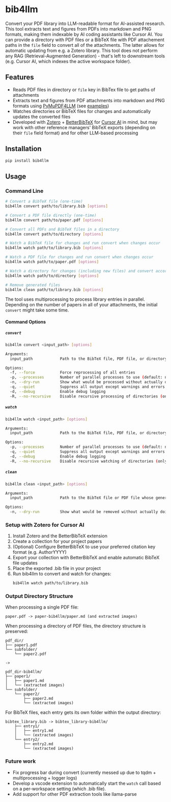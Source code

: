 # bib4llm

Convert your PDF library into LLM-readable format for AI-assisted research. This tool extracts text and figures from PDFs into markdown and PNG formats, making them indexable by AI coding assistants like Cursor AI. You can provide a directory with PDF files or a BibTeX file with PDF attachement paths in the `file` field to convert all of the attachments. The latter allows for automatic updating from e.g. a Zotero library. This tool does not perform any RAG (Retrieval-Augmented Generation) - that's left to downstream tools (e.g. Cursor AI, which indexes the active workspace folder).

## Features

- Reads PDF files in directory or `file` key in BibTex file to get paths of attachments
- Extracts text and figures from PDF attachments into markdown and PNG formats using [PyMuPDF4LLM](https://pymupdf.readthedocs.io/en/latest/pymupdf4llm/) (see [examples](examples))
- Watches directories or BibTeX files for changes and automatically updates the converted files
- Developed with [Zotero](https://www.zotero.org/) + [BetterBibTeX](https://retorque.re/zotero-better-bibtex/) for [Cursor AI](https://www.cursor.com/) in mind, but may work with other reference managers' BibTeX exports (depending on their `file` field format) and for other LLM-based processing

## Installation

```bash
pip install bib4llm
```

## Usage

### Command Line

```bash
# Convert a BibTeX file (one-time)
bib4llm convert path/to/library.bib [options]

# Convert a PDF file directly (one-time)
bib4llm convert path/to/paper.pdf [options]

# Convert all PDFs and BibTeX files in a directory
bib4llm convert path/to/directory [options]

# Watch a BibTeX file for changes and run convert when changes occur
bib4llm watch path/to/library.bib [options]

# Watch a PDF file for changes and run convert when changes occur
bib4llm watch path/to/paper.pdf [options]

# Watch a directory for changes (including new files) and convert accordingly
bib4llm watch path/to/directory [options]

# Remove generated files
bib4llm clean path/to/library.bib [options]
```
The tool uses multiprocessing to process library entries in parallel. Depending on the number of papers in all of your attachments, the initial `convert` might take some time.

#### Command Options

##### `convert`
```bash
bib4llm convert <input_path> [options]

Arguments:
  input_path            Path to the BibTeX file, PDF file, or directory to process

Options:
  -f, --force           Force reprocessing of all entries
  -p, --processes       Number of parallel processes to use (default: number of CPU cores)
  -n, --dry-run         Show what would be processed without actually doing it
  -q, --quiet           Suppress all output except warnings and errors
  -d, --debug           Enable debug logging
  -R, --no-recursive    Disable recursive processing of directories (only applicable if input is a directory)
```

##### `watch`
```bash
bib4llm watch <input_path> [options]

Arguments:
  input_path            Path to the BibTeX file, PDF file, or directory to watch

Options:
  -p, --processes       Number of parallel processes to use (default: number of CPU cores)
  -q, --quiet           Suppress all output except warnings and errors
  -d, --debug           Enable debug logging
  -R, --no-recursive    Disable recursive watching of directories (only applicable if input is a directory)
```

##### `clean`
```bash
bib4llm clean <input_path> [options]

Arguments:
  input_path            Path to the BibTeX file or PDF file whose generated data should be removed

Options:
  -n, --dry-run         Show what would be removed without actually doing it
```

### Setup with Zotero for Cursor AI

1. Install Zotero and the BetterBibTeX extension
2. Create a collection for your project papers
3. (Optional) Configure BetterBibTeX to use your preferred citation key format (e.g. AuthorYYYY)
4. Export your collection with BetterBibTeX and enable automatic BibTeX file updates
5. Place the exported .bib file in your project
6. Run bib4llm to convert and watch for changes:
   ```bash
   bib4llm watch path/to/library.bib
   ```

### Output Directory Structure

When processing a single PDF file:
```
paper.pdf -> paper-bib4llm/paper.md (and extracted images)
```

When processing a directory of PDF files, the directory structure is preserved:
```
pdf_dir/
├── paper1.pdf
└── subfolder/
    └── paper2.pdf

->

pdf_dir-bib4llm/
├── paper1/
│   ├── paper1.md
│   └── (extracted images)
└── subfolder/
    └── paper2/
        ├── paper2.md
        └── (extracted images)
```

For BibTeX files, each entry gets its own folder within the output directory:
```
bibtex_library.bib -> bibtex_library-bib4llm/
    ├── entry1/
    │   ├── entry1.md
    │   └── (extracted images)
    └── entry2/
        ├── entry2.md
        └── (extracted images)
```

### Future work
- Fix progress bar during convert (currently messed up due to tqdm + multiprocessing + logger logs)
- Develop a vscode extension to automatically start the `watch` call based on a per-workspace setting (which .bib file).
- Add support for other PDF extraction tools like llama-parse
